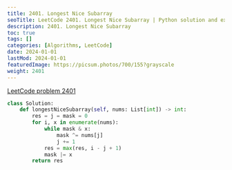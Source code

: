 ```yaml
---
title: 2401. Longest Nice Subarray
seoTitle: LeetCode 2401. Longest Nice Subarray | Python solution and explanation
description: 2401. Longest Nice Subarray
toc: true
tags: []
categories: [Algorithms, LeetCode]
date: 2024-01-01
lastMod: 2024-01-01
featuredImage: https://picsum.photos/700/155?grayscale
weight: 2401
---
```


[LeetCode problem 2401](https://leetcode.com/problems/longest-nice-subarray/)

```python
class Solution:
    def longestNiceSubarray(self, nums: List[int]) -> int:
        res = j = mask = 0
        for i, x in enumerate(nums):
            while mask & x:
                mask ^= nums[j]
                j += 1
            res = max(res, i - j + 1)
            mask |= x
        return res

```